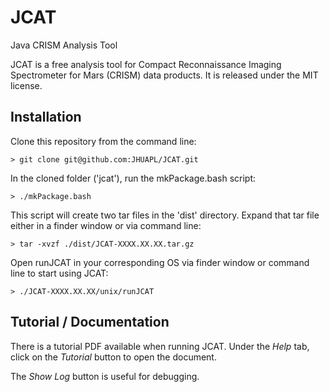 # JCAT

Java CRISM Analysis Tool

JCAT is a free analysis tool for Compact Reconnaissance Imaging Spectrometer for Mars (CRISM) data products. It is released under the MIT license.

## Installation
Clone this repository from the command line:
```
> git clone git@github.com:JHUAPL/JCAT.git
```
In the cloned folder ('jcat'), run the mkPackage.bash script:
```
> ./mkPackage.bash
```
This script will create two tar files in the 'dist' directory. Expand that tar file either in a finder window or via command line:
```
> tar -xvzf ./dist/JCAT-XXXX.XX.XX.tar.gz
```
Open runJCAT in your corresponding OS via finder window or command line to start using JCAT:
``` 
> ./JCAT-XXXX.XX.XX/unix/runJCAT 
```

## Tutorial / Documentation

There is a tutorial PDF available when running JCAT. Under the _Help_ tab, click on the _Tutorial_ button to open the document. 

The _Show Log_ button is useful for debugging.


